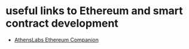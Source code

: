 # useful links to Ethereum and smart contract development

- [AthensLabs Ethereum Companion](https://athenslab.github.io/Ethereum-Companion/)
